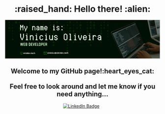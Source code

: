 <h1 align="center">:raised_hand: Hello there! :alien:</h1>
<div id="banner" align="center">
  <img src="./banner.png" align="center">
</div>
<h2 align="center">Welcome to my GitHub page!:heart_eyes_cat:<br/><br/>Feel free to look around and let me know if you need anything...</h2>
<div id="social_links" align="center">
  <a href="https://www.linkedin.com/in/vinioliveira-dev/" target="_blank" rel="noopener noreferrer"><img src="https://img.shields.io/badge/LinkedIn-blue?style=for-the-badge&logo=linkedin&logoColor=white" alt="LinkedIn Badge"/></a>
  <img>
  <img>

